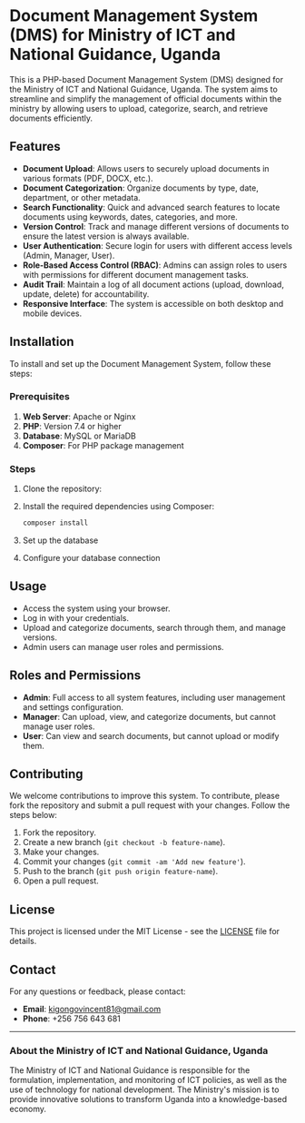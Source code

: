 # Document Management System (DMS) for Ministry of ICT and National Guidance, Uganda

This is a PHP-based Document Management System (DMS) designed for the Ministry of ICT and National Guidance, Uganda. The system aims to streamline and simplify the management of official documents within the ministry by allowing users to upload, categorize, search, and retrieve documents efficiently.

## Features

- **Document Upload**: Allows users to securely upload documents in various formats (PDF, DOCX, etc.).
- **Document Categorization**: Organize documents by type, date, department, or other metadata.
- **Search Functionality**: Quick and advanced search features to locate documents using keywords, dates, categories, and more.
- **Version Control**: Track and manage different versions of documents to ensure the latest version is always available.
- **User Authentication**: Secure login for users with different access levels (Admin, Manager, User).
- **Role-Based Access Control (RBAC)**: Admins can assign roles to users with permissions for different document management tasks.
- **Audit Trail**: Maintain a log of all document actions (upload, download, update, delete) for accountability.
- **Responsive Interface**: The system is accessible on both desktop and mobile devices.

## Installation

To install and set up the Document Management System, follow these steps:

### Prerequisites

1. **Web Server**: Apache or Nginx
2. **PHP**: Version 7.4 or higher
3. **Database**: MySQL or MariaDB
4. **Composer**: For PHP package management

### Steps

1. Clone the repository:
2. Install the required dependencies using Composer:

    ```bash
    composer install
    ```

3. Set up the database
4. Configure your database connection

## Usage

- Access the system using your browser.
- Log in with your credentials.
- Upload and categorize documents, search through them, and manage versions.
- Admin users can manage user roles and permissions.

## Roles and Permissions

- **Admin**: Full access to all system features, including user management and settings configuration.
- **Manager**: Can upload, view, and categorize documents, but cannot manage user roles.
- **User**: Can view and search documents, but cannot upload or modify them.

## Contributing

We welcome contributions to improve this system. To contribute, please fork the repository and submit a pull request with your changes. Follow the steps below:

1. Fork the repository.
2. Create a new branch (`git checkout -b feature-name`).
3. Make your changes.
4. Commit your changes (`git commit -am 'Add new feature'`).
5. Push to the branch (`git push origin feature-name`).
6. Open a pull request.

## License

This project is licensed under the MIT License - see the [LICENSE](LICENSE) file for details.

## Contact

For any questions or feedback, please contact:

- **Email**: kigongovincent81@gmail.com
- **Phone**: +256 756 643 681

---

### About the Ministry of ICT and National Guidance, Uganda

The Ministry of ICT and National Guidance is responsible for the formulation, implementation, and monitoring of ICT policies, as well as the use of technology for national development. The Ministry's mission is to provide innovative solutions to transform Uganda into a knowledge-based economy.

